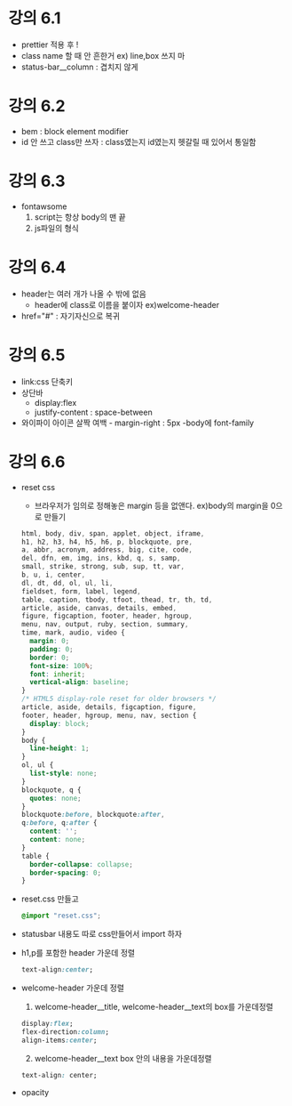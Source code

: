 # 강의 6.1

- prettier 적용 후 !
- class name 할 때 안 흔한거 ex) line,box 쓰지 마
- status-bar\_\_column : 겹치지 않게

# 강의 6.2

- bem : block element modifier
- id 안 쓰고 class만 쓰자 : class였는지 id였는지 헷갈릴 때 있어서 통일함

# 강의 6.3

- fontawsome
  1. script는 항상 body의 맨 끝
  2. js파일의 형식

# 강의 6.4

- header는 여러 개가 나올 수 밖에 없음
  - header에 class로 이름을 붙이자 ex)welcome-header
- href="#" : 자기자신으로 복귀

# 강의 6.5

- link:css 단축키
- 상단바
  - display:flex
  - justify-content : space-between
- 와이파이 아이콘 살짝 여백 - margin-right : 5px
  -body에 font-family

# 강의 6.6

- reset css
  - 브라우저가 임의로 정해놓은 margin 등을 없앤다. ex)body의 margin을 0으로 만들기
  ``` css
  html, body, div, span, applet, object, iframe,
  h1, h2, h3, h4, h5, h6, p, blockquote, pre,
  a, abbr, acronym, address, big, cite, code,
  del, dfn, em, img, ins, kbd, q, s, samp,
  small, strike, strong, sub, sup, tt, var,
  b, u, i, center,
  dl, dt, dd, ol, ul, li,
  fieldset, form, label, legend,
  table, caption, tbody, tfoot, thead, tr, th, td,
  article, aside, canvas, details, embed, 
  figure, figcaption, footer, header, hgroup, 
  menu, nav, output, ruby, section, summary,
  time, mark, audio, video {
    margin: 0;
    padding: 0;
    border: 0;
    font-size: 100%;
    font: inherit;
    vertical-align: baseline;
  }
  /* HTML5 display-role reset for older browsers */
  article, aside, details, figcaption, figure, 
  footer, header, hgroup, menu, nav, section {
    display: block;
  }
  body {
    line-height: 1;
  }
  ol, ul {
    list-style: none;
  }
  blockquote, q {
    quotes: none;
  }
  blockquote:before, blockquote:after,
  q:before, q:after {
    content: '';
    content: none;
  }
  table {
    border-collapse: collapse;
    border-spacing: 0;
  }
  ```

- reset.css 만들고
    ``` css
    @import "reset.css";
    ```
- statusbar 내용도 따로 css만들어서 import 하자

- h1,p를 포함한 header 가운데 정렬
  ```css
  text-align:center;
  ```

- welcome-header 가운데 정렬
  1. welcome-header__title, welcome-header__text의 box를 가운데정렬
    ``` css
    display:flex;
    flex-direction:column;
    align-items:center;
    ```
  2. welcome-header__text box 안의 내용을 가운데정렬
    ```css
    text-align: center;
    ```

- opacity